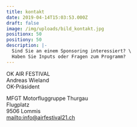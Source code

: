 ```yaml
---
title: kontakt
date: 2019-04-14T15:03:53.000Z
draft: false
image: /img/uploads/bild_kontakt.jpg
positionx: 50
positiony: 50
description: |-
  Sind Sie an einem Sponsoring interessiert? \
  Haben Sie Inputs oder Fragen zum Programm?
---
```

OK AIR FESTIVAL \
Andreas Wieland\
OK-Präsident

MFGT Motorfluggruppe Thurgau\
Flugplatz\
9506 Lommis \
<mailto:info@airfestival21.ch>
